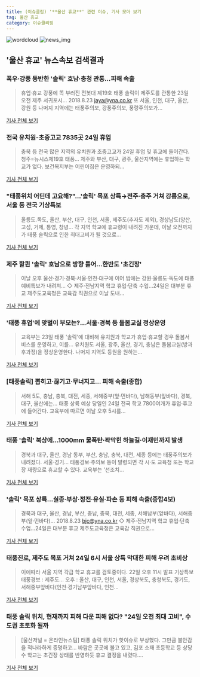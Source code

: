 ```yaml
---
title: (이슈클립) '**울산 휴교**' 관련 이슈, 기사 모아 보기
tag: 울산 휴교
category: 이슈클리핑
---
```

![wordcloud](https://s3.ap-northeast-2.amazonaws.com/lyrics101-wordcloud/2018-08-24-1535061227.png)
![news_img](https://user-images.githubusercontent.com/42597476/44507050-1206f400-a6e4-11e8-8d98-7ffbfebb353f.png)
## **'**울산 휴교**'** 뉴스속보 검색결과
### 폭우·강풍 동반한 '솔릭' 호남·충청 관통…피해 속출

>휴업·휴교 강풍에 똑 부러진 전봇대 제19호 태풍 솔릭이 제주도를 관통한 23일 오전 제주 서귀포시... 2018.8.23 jaya@yna.co.kr 또 서울, 인천, 대구, 울산, 강원 등 나머지 지역에는 태풍주의보, 강풍주의보, 풍랑주의보가...

<a href="http://app.yonhapnews.co.kr/YNA/Basic/SNS/r.aspx?c=AKR20180824007800064&did=1195m" target="_blank">기사 전체 보기</a>

### 전국 유치원-초중고교 7835곳 24일 휴업

>충북 등 전국 많은 지역의 유치원과 초중고교가 24일 휴업 및 휴교에 들어간다. 청주=뉴시스제19호 태풍... 제주와 부산, 대구, 광주, 울산지역에는 휴업하는 학교가 없다. 보건복지부는 어린이집은 운영하되...

<a href="http://news.donga.com/3/all/20180824/91653717/1" target="_blank">기사 전체 보기</a>

### "태풍위치 어딘데 고요해?"…'솔릭' 목포 상륙→전주·충주 거쳐 강릉으로, 서울 등 전국 기상특보

>울릉도.독도, 울산, 부산, 대구, 인천, 서울, 제주도(추자도 제외), 경상남도(양산, 고성, 거제, 통영, 창녕... 각 지역 학교에 휴교령이 내려진 가운데, 이날 오전까지가 태풍 솔릭으로 인한 최대고비가 될 것으로...

<a href="http://www.g-enews.com/ko-kr/news/article/news_all/201808240305047418581e9b5a60_1/article.html" target="_blank">기사 전체 보기</a>

### 제주 할퀸 '솔릭' 호남으로 방향 틀어…한반도 '초긴장'

>이날 오후 울산·경기·경북·서울·인천·대구에 이어 밤에는 강원·울릉도·독도에 태풍 예비특보가 내려져... ◇ 제주·전남지역 학교 휴업·단축 수업…24일은 대부분 휴교 제주도교육청은 교육감 직권으로 이날 도내...

<a href="http://www.cnews.co.kr/uhtml/read.jsp?idxno=201808231820558340226" target="_blank">기사 전체 보기</a>

### '태풍 휴업'에 맞벌이 부모는?…서울·경북 등 돌봄교실 정상운영

>교육부는 23일 태풍 '솔릭'에 대비해 유치원과 학교가 휴업·휴교할 경우 돌봄서비스를 운영하고, 이를... 유치원도 서울, 광주, 울산, 경기, 충남은 돌봄교실(방과후과정)을 정상운영한다. 나머지 지역도 등원을 원하는...

<a href="http://news1.kr/articles/?3406925" target="_blank">기사 전체 보기</a>

### [태풍솔릭] 뽑히고·끊기고·무너지고… 피해 속출(종합)

>서해 5도, 충남, 충북, 대전, 세종, 서해중부(앞·먼바다), 남해동부(앞바다), 경북, 대구, 울산에는... 태풍 상륙 예상 당일인 24일 전국 학교 7800여개가 휴업·휴교에 들어간다. 교육부에 따르면 이날 오후 5시를...

<a href="http://www.newscj.com/news/articleView.html?idxno=548992" target="_blank">기사 전체 보기</a>

### 태풍 '솔릭' 북상에…1000mm 물폭탄·꽉막힌 하늘길·이재민까지 발생

>경북과 대구, 울산, 경남 동부, 부산, 충남, 충북, 대전, 세종 등에는 태풍주의보가 내려졌다. 서울·경기... 태풍경보·주의보 등이 발령되면 각 시·도 교육청 또는 학교장 재량으로 휴교할 수 있다. 교육부는 '선조치...

<a href="http://news.chosun.com/site/data/html_dir/2018/08/23/2018082303806.html?utm_source=naver&utm_medium=original&utm_campaign=news" target="_blank">기사 전체 보기</a>

### '솔릭' 목포 상륙…실종·부상·정전·유실·파손 등 피해 속출(종합4보)

>경북과 대구, 울산, 경남, 부산, 충남, 충북, 대전, 세종, 서해남부(앞바다), 서해중부(앞·먼바다)... 2018.8.23 bjc@yna.co.kr ◇ 제주·전남지역 학교 휴업·단축 수업…24일은 대부분 휴교 제주도교육청은 교육감 직권으로...

<a href="http://app.yonhapnews.co.kr/YNA/Basic/SNS/r.aspx?c=AKR20180823077253054&did=1195m" target="_blank">기사 전체 보기</a>

### 태풍진로, 제주도 목포 거쳐 24일 6시 서울 상륙 막대한 피해 우려 초비상

>이에따라 서울 지역 각급 학교 휴교를 검토중이다.   22일 오후 11시 발표 기상특보태풍경보 : 제주도... 오후 : 울산, 대구, 인천, 서울, 경상북도, 충청북도, 경기도, 서해중부앞바다(인천·경기남부앞바다, 인천...

<a href="http://www.seoulwire.com/news/articleView.html?idxno=23650" target="_blank">기사 전체 보기</a>

### 태풍 솔릭 위치, 현재까지 피해 다운 피해 없다? "24일 오전 최대 고비", 수도권 초토화 될까

>[울산저널 = 온라인뉴스팀]  태풍 솔릭 위치가 핫이슈로 부상했다. 그만큼 불안감을 적나라하게 증명하고... 바람은 곳곳에 불고 있고, 김포 소재 초등학교 등 상당수 학교는 초긴장 상태를 반영하듯 휴교 결정을 내렸다....

<a href="http://www.usjournal.kr/news/articleView.html?idxno=101680" target="_blank">기사 전체 보기</a>



